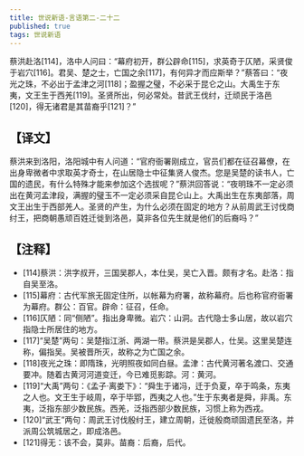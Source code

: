 ```yaml
---
title: 世说新语-言语第二-二十二
published: true
tags: 世说新语
---
```


蔡洪赴洛[114]，洛中人问曰：“幕府初开，群公辟命[115]，求英奇于仄陋，采贤俊于岩穴[116]。君吴、楚之士，亡国之余[117]，有何异才而应斯举？”蔡答曰：“夜光之珠，不必出于孟津之河[118]；盈握之璧，不必采于昆仑之山。大禹生于东夷，文王生于西羌[119]。圣贤所出，何必常处。昔武王伐纣，迁顽民于洛邑[120]，得无诸君是其苗裔乎[121]？”

## 【译文】

蔡洪来到洛阳，洛阳城中有人问道：“官府衙署刚成立，官员们都在征召幕僚，在出身卑微者中求取英才奇士，在山居隐士中征集贤人俊杰。您是吴楚的读书人，亡国的遗民，有什么特殊才能来参加这个选拔呢？”蔡洪回答说：“夜明珠不一定必须出在黄河孟津段，满握的璧玉不一定必须采自昆仑山上。大禹出生在东夷部落，周文王出生于西部羌人。圣贤的产生，为什么必须在固定的地方？从前周武王讨伐商纣王，把商朝愚顽百姓迁徙到洛邑，莫非各位先生就是他们的后裔吗？”

## 【注释】

- [114]蔡洪：洪字叔开，三国吴郡人，本仕吴，吴亡入晋。颇有才名。赴洛：指自吴至洛。
- [115]幕府：古代军旅无固定住所，以帐幕为府署，故称幕府。后也称官府衙署为幕府。群公：百官。辟命：征召，任命。
- [116]仄陋：同“侧陋”。指出身卑微。岩穴：山洞。古代隐士多山居，故以岩穴指隐士所居住的地方。
- [117]“吴楚”两句：吴楚指江浙、两湖一带。蔡洪是吴郡人，仕吴。这里吴楚连称，偏指吴。吴被晋所灭，故称之为亡国之余。
- [118]夜光之珠：即隋珠，光明照夜如同白昼。孟津：古代黄河著名渡口、交通要冲。随着古黄河河道变迁，今已难觅影踪。河：黄河。
- [119]“大禹”两句：《孟子·离娄下》：“舜生于诸冯，迁于负夏，卒于鸣条，东夷之人也。文王生于岐周，卒于毕郢，西夷之人也。”生于东夷者是舜，非禹。东夷，泛指东部少数民族。西羌，泛指西部少数民族，习惯上称为西戎。
- [120]“武王”两句：周武王讨伐殷纣王，建立周朝，迁徙殷商顽固遗民至洛，并派周公筑城居之，即成洛邑。
- [121]得无：该不会，莫非。苗裔：后裔，后代。
